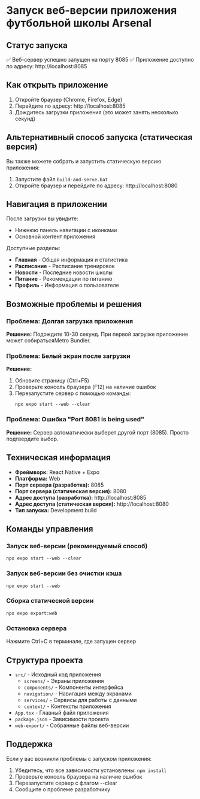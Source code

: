 # Запуск веб-версии приложения футбольной школы Arsenal

## Статус запуска

✅ Веб-сервер успешно запущен на порту 8085
✅ Приложение доступно по адресу: http://localhost:8085

## Как открыть приложение

1. Откройте браузер (Chrome, Firefox, Edge)
2. Перейдите по адресу: http://localhost:8085
3. Дождитесь загрузки приложения (это может занять несколько секунд)

## Альтернативный способ запуска (статическая версия)

Вы также можете собрать и запустить статическую версию приложения:

1. Запустите файл `build-and-serve.bat`
2. Откройте браузер и перейдите по адресу: http://localhost:8080

## Навигация в приложении

После загрузки вы увидите:

- Нижнюю панель навигации с иконками
- Основной контент приложения

Доступные разделы:

- **Главная** - Общая информация и статистика
- **Расписание** - Расписание тренировок
- **Новости** - Последние новости школы
- **Питание** - Рекомендации по питанию
- **Профиль** - Информация о пользователе

## Возможные проблемы и решения

### Проблема: Долгая загрузка приложения

**Решение:** Подождите 10-30 секунд. При первой загрузке приложение может собиратьсяMetro Bundler.

### Проблема: Белый экран после загрузки

**Решение:**

1. Обновите страницу (Ctrl+F5)
2. Проверьте консоль браузера (F12) на наличие ошибок
3. Перезапустите сервер с помощью команды:
   ```
   npx expo start --web --clear
   ```

### Проблема: Ошибка "Port 8081 is being used"

**Решение:** Сервер автоматически выберет другой порт (8085). Просто подтвердите выбор.

## Техническая информация

- **Фреймворк:** React Native + Expo
- **Платформа:** Web
- **Порт сервера (разработка):** 8085
- **Порт сервера (статическая версия):** 8080
- **Адрес доступа (разработка):** http://localhost:8085
- **Адрес доступа (статическая версия):** http://localhost:8080
- **Тип запуска:** Development build

## Команды управления

### Запуск веб-версии (рекомендуемый способ)

```
npx expo start --web --clear
```

### Запуск веб-версии без очистки кэша

```
npx expo start --web
```

### Сборка статической версии

```
npx expo export:web
```

### Остановка сервера

Нажмите Ctrl+C в терминале, где запущен сервер

## Структура проекта

- `src/` - Исходный код приложения
  - `screens/` - Экраны приложения
  - `components/` - Компоненты интерфейса
  - `navigation/` - Навигация между экранами
  - `services/` - Сервисы для работы с данными
  - `context/` - Контексты приложения
- `App.tsx` - Главный файл приложения
- `package.json` - Зависимости проекта
- `web-export/` - Собранные файлы веб-версии

## Поддержка

Если у вас возникли проблемы с запуском приложения:

1. Убедитесь, что все зависимости установлены: `npm install`
2. Проверьте консоль браузера на наличие ошибок
3. Перезапустите сервер с флагом --clear
4. Сообщите о проблеме разработчику
